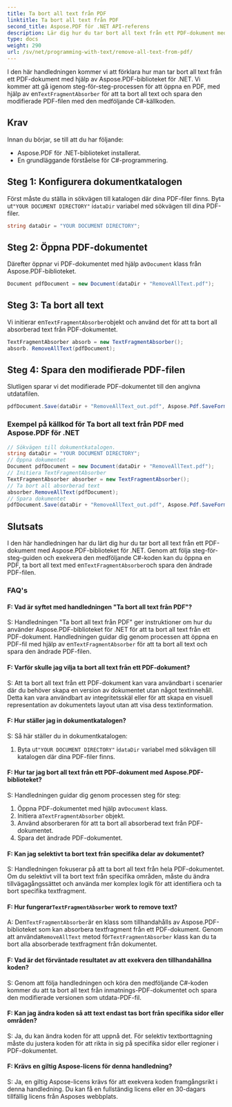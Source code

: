 ```yaml
---
title: Ta bort all text från PDF
linktitle: Ta bort all text från PDF
second_title: Aspose.PDF för .NET API-referens
description: Lär dig hur du tar bort all text från ett PDF-dokument med Aspose.PDF för .NET.
type: docs
weight: 290
url: /sv/net/programming-with-text/remove-all-text-from-pdf/
---
```

 I den här handledningen kommer vi att förklara hur man tar bort all text från ett PDF-dokument med hjälp av Aspose.PDF-biblioteket för .NET. Vi kommer att gå igenom steg-för-steg-processen för att öppna en PDF, med hjälp av en`TextFragmentAbsorber` för att ta bort all text och spara den modifierade PDF-filen med den medföljande C#-källkoden.

## Krav

Innan du börjar, se till att du har följande:

- Aspose.PDF för .NET-biblioteket installerat.
- En grundläggande förståelse för C#-programmering.

## Steg 1: Konfigurera dokumentkatalogen

 Först måste du ställa in sökvägen till katalogen där dina PDF-filer finns. Byta ut`"YOUR DOCUMENT DIRECTORY"` i`dataDir` variabel med sökvägen till dina PDF-filer.

```csharp
string dataDir = "YOUR DOCUMENT DIRECTORY";
```

## Steg 2: Öppna PDF-dokumentet

 Därefter öppnar vi PDF-dokumentet med hjälp av`Document` klass från Aspose.PDF-biblioteket.

```csharp
Document pdfDocument = new Document(dataDir + "RemoveAllText.pdf");
```

## Steg 3: Ta bort all text

 Vi initierar en`TextFragmentAbsorber`objekt och använd det för att ta bort all absorberad text från PDF-dokumentet.

```csharp
TextFragmentAbsorber absorb = new TextFragmentAbsorber();
absorb. RemoveAllText(pdfDocument);
```

## Steg 4: Spara den modifierade PDF-filen

Slutligen sparar vi det modifierade PDF-dokumentet till den angivna utdatafilen.

```csharp
pdfDocument.Save(dataDir + "RemoveAllText_out.pdf", Aspose.Pdf.SaveFormat.Pdf);
```

### Exempel på källkod för Ta bort all text från PDF med Aspose.PDF för .NET 
```csharp
// Sökvägen till dokumentkatalogen.
string dataDir = "YOUR DOCUMENT DIRECTORY";
// Öppna dokumentet
Document pdfDocument = new Document(dataDir + "RemoveAllText.pdf");
// Initiera TextFragmentAbsorber
TextFragmentAbsorber absorber = new TextFragmentAbsorber();
// Ta bort all absorberad text
absorber.RemoveAllText(pdfDocument);
// Spara dokumentet
pdfDocument.Save(dataDir + "RemoveAllText_out.pdf", Aspose.Pdf.SaveFormat.Pdf);
```

## Slutsats

 I den här handledningen har du lärt dig hur du tar bort all text från ett PDF-dokument med Aspose.PDF-biblioteket för .NET. Genom att följa steg-för-steg-guiden och exekvera den medföljande C#-koden kan du öppna en PDF, ta bort all text med en`TextFragmentAbsorber`och spara den ändrade PDF-filen.

### FAQ's

#### F: Vad är syftet med handledningen "Ta bort all text från PDF"?

 S: Handledningen "Ta bort all text från PDF" ger instruktioner om hur du använder Aspose.PDF-biblioteket för .NET för att ta bort all text från ett PDF-dokument. Handledningen guidar dig genom processen att öppna en PDF-fil med hjälp av en`TextFragmentAbsorber` för att ta bort all text och spara den ändrade PDF-filen.

#### F: Varför skulle jag vilja ta bort all text från ett PDF-dokument?

S: Att ta bort all text från ett PDF-dokument kan vara användbart i scenarier där du behöver skapa en version av dokumentet utan något textinnehåll. Detta kan vara användbart av integritetsskäl eller för att skapa en visuell representation av dokumentets layout utan att visa dess textinformation.

#### F: Hur ställer jag in dokumentkatalogen?

S: Så här ställer du in dokumentkatalogen:

1.  Byta ut`"YOUR DOCUMENT DIRECTORY"` i`dataDir` variabel med sökvägen till katalogen där dina PDF-filer finns.

#### F: Hur tar jag bort all text från ett PDF-dokument med Aspose.PDF-biblioteket?

S: Handledningen guidar dig genom processen steg för steg:

1.  Öppna PDF-dokumentet med hjälp av`Document` klass.
2.  Initiera a`TextFragmentAbsorber` objekt.
3. Använd absorberaren för att ta bort all absorberad text från PDF-dokumentet.
4. Spara det ändrade PDF-dokumentet.

#### F: Kan jag selektivt ta bort text från specifika delar av dokumentet?

S: Handledningen fokuserar på att ta bort all text från hela PDF-dokumentet. Om du selektivt vill ta bort text från specifika områden, måste du ändra tillvägagångssättet och använda mer komplex logik för att identifiera och ta bort specifika textfragment.

####  F: Hur fungerar`TextFragmentAbsorber` work to remove text?

 A: Den`TextFragmentAbsorber`är en klass som tillhandahålls av Aspose.PDF-biblioteket som kan absorbera textfragment från ett PDF-dokument. Genom att använda`RemoveAllText` metod för`TextFragmentAbsorber` klass kan du ta bort alla absorberade textfragment från dokumentet.

#### F: Vad är det förväntade resultatet av att exekvera den tillhandahållna koden?

S: Genom att följa handledningen och köra den medföljande C#-koden kommer du att ta bort all text från inmatnings-PDF-dokumentet och spara den modifierade versionen som utdata-PDF-fil.

#### F: Kan jag ändra koden så att text endast tas bort från specifika sidor eller områden?

S: Ja, du kan ändra koden för att uppnå det. För selektiv textborttagning måste du justera koden för att rikta in sig på specifika sidor eller regioner i PDF-dokumentet.

#### F: Krävs en giltig Aspose-licens för denna handledning?

S: Ja, en giltig Aspose-licens krävs för att exekvera koden framgångsrikt i denna handledning. Du kan få en fullständig licens eller en 30-dagars tillfällig licens från Asposes webbplats.